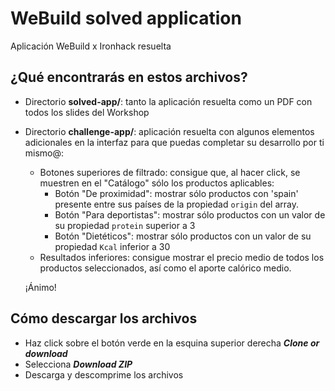 # WeBuild solved application
Aplicación WeBuild x Ironhack resuelta

## ¿Qué encontrarás en estos archivos?
* Directorio **solved-app/**: tanto la aplicación resuelta como un PDF con todos los slides del Workshop
* Directorio **challenge-app/**: aplicación resuelta con algunos elementos adicionales en la interfaz para que puedas completar su desarrollo por ti mismo@:
  - Botones superiores de filtrado: consigue que, al hacer click, se muestren en el "Catálogo" sólo los productos aplicables:
    - Botón "De proximidad": mostrar sólo productos con 'spain' presente entre sus países de la propiedad `origin` del array.
    - Botón "Para deportistas": mostrar sólo productos con un valor de su propiedad `protein` superior a 3
    - Botón "Dietéticos": mostrar sólo productos con un valor de su propiedad `Kcal` inferior a 30
  - Resultados inferiores: consigue mostrar el precio medio de todos los productos seleccionados, así como el aporte calórico medio.
  
  ¡Ánimo!


## Cómo descargar los archivos

- Haz click sobre el botón verde en la esquina superior derecha **_Clone or download_**
- Selecciona **_Download ZIP_**
- Descarga y descomprime los archivos
